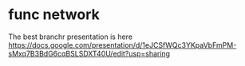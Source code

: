 # func network

The best branchr presentation is here https://docs.google.com/presentation/d/1eJCSfWQc3YKpaVbFmPM-sMxq7B3BdG6cqBSLSDXT40U/edit?usp=sharing
